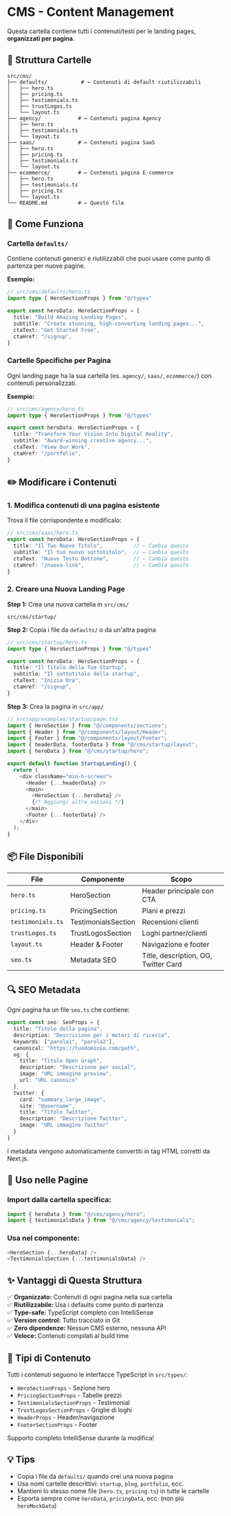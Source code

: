 # CMS - Content Management

Questa cartella contiene tutti i contenuti/testi per le landing pages, **organizzati per pagina**.

## 📁 Struttura Cartelle

```
src/cms/
├── defaults/           # ← Contenuti di default riutilizzabili
│   ├── hero.ts
│   ├── pricing.ts
│   ├── testimonials.ts
│   ├── trustLogos.ts
│   └── layout.ts
├── agency/            # ← Contenuti pagina Agency
│   ├── hero.ts
│   ├── testimonials.ts
│   └── layout.ts
├── saas/              # ← Contenuti pagina SaaS  
│   ├── hero.ts
│   ├── pricing.ts
│   ├── testimonials.ts
│   └── layout.ts
├── ecommerce/         # ← Contenuti pagina E-commerce
│   ├── hero.ts
│   ├── testimonials.ts
│   ├── pricing.ts
│   └── layout.ts
└── README.md          # ← Questo file
```

## 🎯 Come Funziona

### Cartella `defaults/`
Contiene contenuti generici e riutilizzabili che puoi usare come punto di partenza per nuove pagine.

**Esempio:**
```typescript
// src/cms/defaults/hero.ts
import type { HeroSectionProps } from "@/types"

export const heroData: HeroSectionProps = {
  title: "Build Amazing Landing Pages",
  subtitle: "Create stunning, high-converting landing pages...",
  ctaText: "Get Started Free",
  ctaHref: "/signup",
}
```

### Cartelle Specifiche per Pagina
Ogni landing page ha la sua cartella (es. `agency/`, `saas/`, `ecommerce/`) con contenuti personalizzati.

**Esempio:**
```typescript
// src/cms/agency/hero.ts
import type { HeroSectionProps } from "@/types"

export const heroData: HeroSectionProps = {
  title: "Transform Your Vision Into Digital Reality",
  subtitle: "Award-winning creative agency...",
  ctaText: "View Our Work",
  ctaHref: "/portfolio",
}
```

## ✏️ Modificare i Contenuti

### 1. Modifica contenuti di una pagina esistente

Trova il file corrispondente e modificalo:

```typescript
// src/cms/saas/hero.ts
export const heroData: HeroSectionProps = {
  title: "Il Tuo Nuovo Titolo",          // ← Cambia questo
  subtitle: "Il tuo nuovo sottotitolo",  // ← Cambia questo
  ctaText: "Nuovo Testo Bottone",        // ← Cambia questo
  ctaHref: "/nuovo-link",                // ← Cambia questo
}
```

### 2. Creare una Nuova Landing Page

**Step 1:** Crea una nuova cartella in `src/cms/`
```
src/cms/startup/
```

**Step 2:** Copia i file da `defaults/` o da un'altra pagina
```typescript
// src/cms/startup/hero.ts
import type { HeroSectionProps } from "@/types"

export const heroData: HeroSectionProps = {
  title: "Il Titolo della Tua Startup",
  subtitle: "Il sottotitolo della startup",
  ctaText: "Inizia Ora",
  ctaHref: "/signup",
}
```

**Step 3:** Crea la pagina in `src/app/`
```typescript
// src/app/examples/startup/page.tsx
import { HeroSection } from "@/components/sections";
import { Header } from "@/components/layout/Header";
import { Footer } from "@/components/layout/Footer";
import { headerData, footerData } from "@/cms/startup/layout";
import { heroData } from "@/cms/startup/hero";

export default function StartupLanding() {
  return (
    <div className="min-h-screen">
      <Header {...headerData} />
      <main>
        <HeroSection {...heroData} />
        {/* Aggiungi altre sezioni */}
      </main>
      <Footer {...footerData} />
    </div>
  );
}
```

## 📦 File Disponibili

| File | Componente | Scopo |
|------|-----------|-------|
| `hero.ts` | HeroSection | Header principale con CTA |
| `pricing.ts` | PricingSection | Piani e prezzi |
| `testimonials.ts` | TestimonialsSection | Recensioni clienti |
| `trustLogos.ts` | TrustLogosSection | Loghi partner/clienti |
| `layout.ts` | Header & Footer | Navigazione e footer |
| `seo.ts` | Metadata SEO | Title, description, OG, Twitter Card |

## 🔍 SEO Metadata

Ogni pagina ha un file `seo.ts` che contiene:

```typescript
export const seo: SeoProps = {
  title: "Titolo della pagina",
  description: "Descrizione per i motori di ricerca",
  keywords: ["parola1", "parola2"],
  canonical: "https://tuodominio.com/path",
  og: {
    title: "Titolo Open Graph",
    description: "Descrizione per social",
    image: "URL immagine preview",
    url: "URL canonico"
  },
  twitter: {
    card: "summary_large_image",
    site: "@username",
    title: "Titolo Twitter",
    description: "Descrizione Twitter",
    image: "URL immagine Twitter"
  }
}
```

I metadata vengono automaticamente convertiti in tag HTML corretti da Next.js.

## 🚀 Uso nelle Pagine

### Import dalla cartella specifica:
```typescript
import { heroData } from "@/cms/agency/hero";
import { testimonialsData } from "@/cms/agency/testimonials";
```

### Usa nel componente:
```typescript
<HeroSection {...heroData} />
<TestimonialsSection {...testimonialsData} />
```

## ✨ Vantaggi di Questa Struttura

✅ **Organizzato:** Contenuti di ogni pagina nella sua cartella  
✅ **Riutilizzabile:** Usa i defaults come punto di partenza  
✅ **Type-safe:** TypeScript completo con IntelliSense  
✅ **Version control:** Tutto tracciato in Git  
✅ **Zero dipendenze:** Nessun CMS esterno, nessuna API  
✅ **Veloce:** Contenuti compilati al build time

## 🎨 Tipi di Contenuto

Tutti i contenuti seguono le interfacce TypeScript in `src/types/`:

- `HeroSectionProps` - Sezione hero
- `PricingSectionProps` - Tabelle prezzi  
- `TestimonialsSectionProps` - Testimonial
- `TrustLogosSectionProps` - Griglie di loghi
- `HeaderProps` - Header/navigazione
- `FooterSectionProps` - Footer

Supporto completo IntelliSense durante la modifica!

## 💡 Tips

- Copia i file da `defaults/` quando crei una nuova pagina
- Usa nomi cartelle descrittivi: `startup`, `blog`, `portfolio`, ecc.
- Mantieni lo stesso nome file (`hero.ts`, `pricing.ts`) in tutte le cartelle
- Esporta sempre come `heroData`, `pricingData`, ecc. (non più `heroMockData`)

